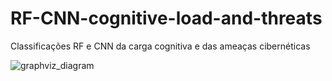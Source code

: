 # RF-CNN-cognitive-load-and-threats

Classificações RF e CNN da carga cognitiva e das ameaças cibernéticas

![graphviz_diagram](https://github.com/multiagentes/RF-CNN-cognitive-load-and-cyber-threats/assets/145566792/01d54a0c-4f6e-4d3c-9df4-4466c07cc531)
